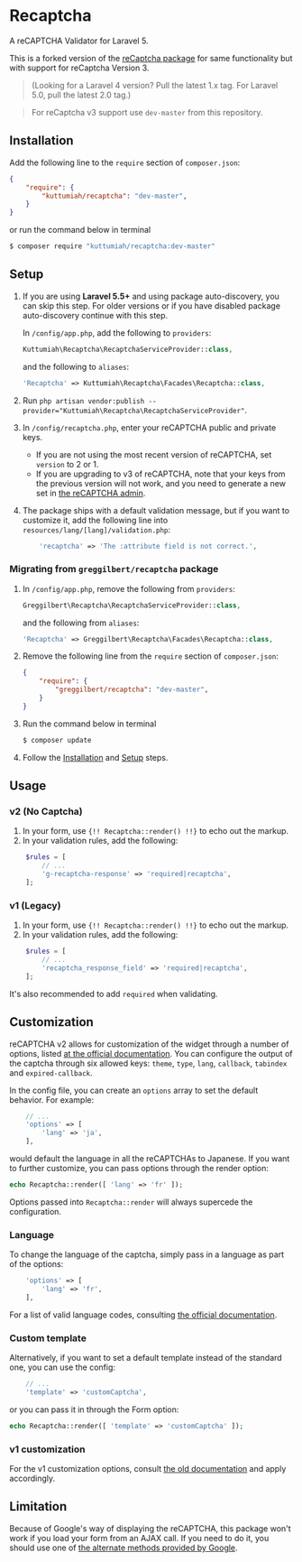 # Recaptcha

A reCAPTCHA Validator for Laravel 5.

This is a forked version of the [reCaptcha package](https://github.com/greggilbert/recaptcha) for same functionality but with support for reCaptcha Version 3.

> (Looking for a Laravel 4 version? Pull the latest 1.x tag. For Laravel 5.0, pull the latest 2.0 tag.)

> For reCaptcha v3 support use `dev-master` from this repository.

## Installation

Add the following line to the `require` section of `composer.json`:

```json
{
    "require": {
        "kuttumiah/recaptcha": "dev-master",
    }
}
```

or run the command below in terminal

```bash
$ composer require "kuttumiah/recaptcha:dev-master"
```

## Setup

1. If you are using **Laravel 5.5+** and using package auto-discovery, you can skip this step. For older versions or if you have
   disabled package auto-discovery continue with this step.

   In `/config/app.php`, add the following to `providers`:
   ```php
   Kuttumiah\Recaptcha\RecaptchaServiceProvider::class,
   ```

   and the following to `aliases`:

   ```php
   'Recaptcha' => Kuttumiah\Recaptcha\Facades\Recaptcha::class,
   ```

2. Run `php artisan vendor:publish --provider="Kuttumiah\Recaptcha\RecaptchaServiceProvider"`.

3. In `/config/recaptcha.php`, enter your reCAPTCHA public and private keys.
   * If you are not using the most recent version of reCAPTCHA, set `version` to 2 or 1.
   * If you are upgrading to v3 of reCAPTCHA, note that your keys from the previous version will not work, and you need to generate a new set in [the reCAPTCHA admin](https://www.google.com/recaptcha/admin).

4. The package ships with a default validation message, but if you want to customize it, add the following line into `resources/lang/[lang]/validation.php`:

   ```php
       'recaptcha' => 'The :attribute field is not correct.',
   ```

### Migrating from `greggilbert/recaptcha` package

1. In `/config/app.php`, remove the following from `providers`:

   ```php
   Greggilbert\Recaptcha\RecaptchaServiceProvider::class,
   ```

   and the following from `aliases`:

   ```php
   'Recaptcha' => Greggilbert\Recaptcha\Facades\Recaptcha::class,
   ```
2. Remove the following line from the `require` section of `composer.json`:

   ```json
   {
       "require": {
           "greggilbert/recaptcha": "dev-master",
       }
   }
   ```

4. Run the command below in terminal

   ```bash
   $ composer update
   ```

5. Follow the [Installation](#installation) and [Setup](#setup) steps.

## Usage

### v2 (No Captcha)
1. In your form, use `{!! Recaptcha::render() !!}` to echo out the markup.
2. In your validation rules, add the following:

```php
    $rules = [
        // ...
        'g-recaptcha-response' => 'required|recaptcha',
    ];
```

### v1 (Legacy)
1. In your form, use `{!! Recaptcha::render() !!}` to echo out the markup.
2. In your validation rules, add the following:

```php
    $rules = [
        // ...
        'recaptcha_response_field' => 'required|recaptcha',
    ];
```

It's also recommended to add `required` when validating.

## Customization

reCAPTCHA v2 allows for customization of the widget through a number of options, listed [at the official documentation](https://developers.google.com/recaptcha/docs/display). You can configure the output of the captcha through six allowed keys: `theme`, `type`, `lang`, `callback`, `tabindex` and `expired-callback`.

In the config file, you can create an `options` array to set the default behavior. For example:

```php
    // ...
    'options' => [
		'lang' => 'ja',
	],
```

would default the language in all the reCAPTCHAs to Japanese. If you want to further customize, you can pass options through the render option:

```php
echo Recaptcha::render([ 'lang' => 'fr' ]);
```

Options passed into `Recaptcha::render` will always supercede the configuration.

### Language

To change the language of the captcha, simply pass in a language as part of the options:

```php
    'options' => [
        'lang' => 'fr',
	],
```

For a list of valid language codes, consulting [the official documentation](https://developers.google.com/recaptcha/docs/language).

### Custom template

Alternatively, if you want to set a default template instead of the standard one, you can use the config:

```php
    // ...
    'template' => 'customCaptcha',
```

or you can pass it in through the Form option:

```php
echo Recaptcha::render([ 'template' => 'customCaptcha' ]);
```

### v1 customization

For the v1 customization options, consult [the old documentation](https://developers.google.com/recaptcha/old/docs/customization) and apply accordingly.

## Limitation

Because of Google's way of displaying the reCAPTCHA, this package won't work if you load your form from an AJAX call.
If you need to do it, you should use one of [the alternate methods provided by Google](https://developers.google.com/recaptcha/docs/display?csw=1).
